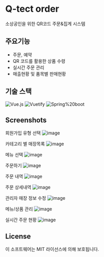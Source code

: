 # Q-tect order

소상공인을 위한 QR코드 주문&집계 시스템

## 주요기능
- 주문, 예약
- QR 코드를 활용한 상품 수령
- 실시간 주문 관리
- 매출현황 및 품목별 판매현황

## 기술 스택
![Vue.js](https://img.shields.io/badge/-Vue.js-white?logo=Vue.js)
![Vuetify](https://img.shields.io/badge/-Vuetify-black?logo=Vuetify)
![Spring%20boot](https://img.shields.io/badge/-Spring%20boot-white?logo=Spring)

## Screenshots
회원가입 유형 선택
![image](https://user-images.githubusercontent.com/44703262/133199719-f2719561-3974-4b7f-ab46-92e526886c9b.png)

카테고리 별 매장목록
![image](https://user-images.githubusercontent.com/44703262/133199780-69fc4eaf-5732-4c08-8ddc-003c7a00b5bc.png)

메뉴 선택
![image](https://user-images.githubusercontent.com/44703262/133199806-390bf51c-d254-4c54-8105-5374fe2a9668.png)

주문하기
![image](https://user-images.githubusercontent.com/44703262/133199847-ec681f6d-27d6-4e9d-8d8b-eff18d5cd5a7.png)

주문 내역
![image](https://user-images.githubusercontent.com/44703262/133199882-e8e81056-2e3a-44a9-ba24-19fc01113fe2.png)

주문 상세내역
![image](https://user-images.githubusercontent.com/44703262/133199892-f5f60852-e1ca-4027-91c3-0239d7e4b4e2.png)

관리자 매장 정보 수정
![image](https://user-images.githubusercontent.com/44703262/133199946-c6201526-5188-4dc3-b97f-44fa8c125c62.png)

메뉴/상품 관리
![image](https://user-images.githubusercontent.com/44703262/133200015-2131cd6e-b5ce-44a1-b078-10655ef14b7f.png)

실시간 주문 현황
![image](https://user-images.githubusercontent.com/44703262/133200032-57ea369e-3298-4ad1-b7cc-c9bd8e50042f.png)

## License
이 소프트웨어는 MIT 라이선스에 의해 보호됩니다.
